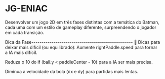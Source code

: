 # JG-ENIAC
Desenvolver um jogo 2D em três fases distintas com a temática do Batman, cada uma com um estilo de gameplay diferente, surpreendendo o jogador em cada transição.


Dica da  Fase---------------------------------------------------
🎯 Dicas para deixar mais difícil (ou equilibrado):
Aumente rightPaddle.speed para tornar a IA mais difícil.

Reduza o 10 do if (ball.y < paddleCenter - 10) para a IA ser mais precisa.

Diminua a velocidade da bola (dx e dy) para partidas mais lentas.
